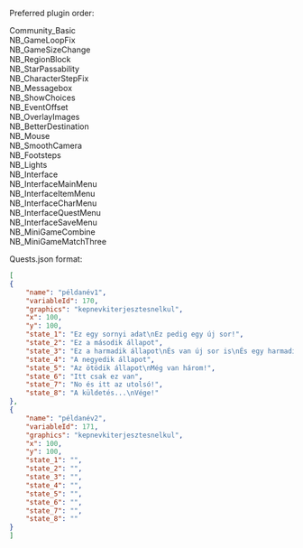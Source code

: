 Preferred plugin order: <br />

Community_Basic <br />
NB_GameLoopFix <br />
NB_GameSizeChange <br />
NB_RegionBlock <br />
NB_StarPassability <br />
NB_CharacterStepFix <br />
NB_Messagebox <br />
NB_ShowChoices <br />
NB_EventOffset <br />
NB_OverlayImages <br />
NB_BetterDestination <br />
NB_Mouse <br />
NB_SmoothCamera <br />
NB_Footsteps <br />
NB_Lights <br />
NB_Interface <br />
NB_InterfaceMainMenu <br />
NB_InterfaceItemMenu <br />
NB_InterfaceCharMenu <br />
NB_InterfaceQuestMenu <br />
NB_InterfaceSaveMenu <br />
NB_MiniGameCombine <br />
NB_MiniGameMatchThree <br />

Quests.json format: <br />

```json
[
{
	"name": "példanév1",
	"variableId": 170,
	"graphics": "kepnevkiterjesztesnelkul",
	"x": 100,
	"y": 100,
	"state_1": "Ez egy sornyi adat\nEz pedig egy új sor!",
	"state_2": "Ez a második állapot",
	"state_3": "Ez a harmadik állapot\nÉs van új sor is\nÉs egy harmadik is!",
	"state_4": "A negyedik állapot",
	"state_5": "Az ötödik állapot\nMég van három!",
	"state_6": "Itt csak ez van",
	"state_7": "No és itt az utolsó!",
	"state_8": "A küldetés...\nVége!"
},
{
	"name": "példanév2",
	"variableId": 171,
	"graphics": "kepnevkiterjesztesnelkul",
	"x": 100,
	"y": 100,
	"state_1": "",
	"state_2": "",
	"state_3": "",
	"state_4": "",
	"state_5": "",
	"state_6": "",
	"state_7": "",
	"state_8": ""
}
]
```
